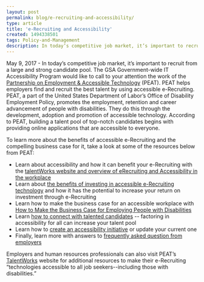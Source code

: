 ```yaml
---
layout: post
permalink: blog/e-recruiting-and-accessibility/
type: article
title: 'e-Recruiting and Accessibility'
created: 1494338501
tags: Policy-and-Management
description: In today’s competitive job market, it’s important to recruit from a large and strong candidate pool. 
---
```


May 9, 2017 - In today’s competitive job market, it’s important to recruit from a large and strong candidate pool. The GSA Government-wide IT Accessibility Program would like to call to your attention the work of the [Partnership on Employment & Accessible Technology][1] (PEAT). PEAT helps employers find and recruit the best talent by using accessible e-Recruiting. PEAT, a part of the United States Department of Labor’s Office of Disability Employment Policy, promotes the employment, retention and career advancement of people with disabilities. They do this through the development, adoption and promotion of accessible technology. According to PEAT, building a talent pool of top-notch candidates begins with providing online applications that are accessible to everyone.

To learn more about the benefits of accessible e-Recruiting and the compelling business case for it, take a look at some of the resources below from PEAT:

  * <div>
      Learn about accessibility and how it can benefit your e-Recruiting with the <a href="http://www.peatworks.org/talentworks/erecruiting-accessibility" target="_blank">talentWorks website and overview of eRecruiting and Accessibility in the workplace</a>
    </div>

  * <div>
      Learn about <a href="https://www.peatworks.org/digital-accessibility-toolkits/talentworks/erecruiting-and-accessibility/the-roi-of-accessible-erecruiting/" target="_blank">the benefits of investing in accessible e-Recruiting technology</a> and how it has the potential to increase your return on investment through e-Recruiting
    </div>

  * <div>
      Learn how to make the business case for an accessible workplace with <a href="https://www.peatworks.org/digital-accessibility-toolkits/staff-training-resources/accessibility-making-the-business-case-for-employers/" target="_blank">How to Make the Business Case for Employing People with Disabilities</a>
    </div>

  * <div>
      Learn <a href="https://www.peatworks.org/rethinking-how-you-connect-with-talented-candidates/">how to connect with talented candidates</a> -- factoring in accessibility for all can increase your talent pool
    </div>

  * <div>
      Learn how to <a href="https://www.peatworks.org/accessible-technology-action-steps-a-guide-for-employers/" target="_blank">create an accessibility initiative</a> or update your current one
    </div>

  * <div>
      Finally, learn more with answers to <a href="https://www.peatworks.org/webinar-transcript-employers-accessible-technology-the-what-why-and-how/" target="_blank">frequently asked question from employers</a>
    </div>

Employers and human resources professionals can also visit PEAT’s [TalentWorks][2] website for additional resources to make their e-Recruiting “technologies accessible to all job seekers--including those with disabilities.”

 [1]: http://www.peatworks.org/
 [2]: http://www.peatworks.org/talentworks